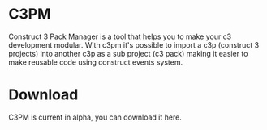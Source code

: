 # C3PM

Construct 3 Pack Manager is a tool that helps you to make your c3 development modular. With c3pm it's possible to import a c3p
(construct 3 projects) into another c3p as a sub project (c3 pack) making it easier to make reusable code using construct events system.

# Download

C3PM is current in alpha, you can download it here.

